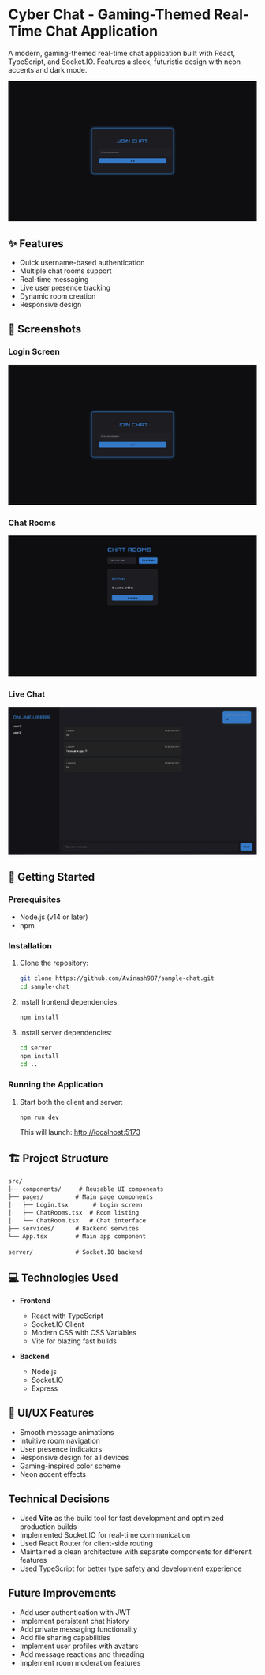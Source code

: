 # Cyber Chat - Gaming-Themed Real-Time Chat Application

A modern, gaming-themed real-time chat application built with React, TypeScript, and Socket.IO. Features a sleek, futuristic design with neon accents and dark mode.

![Login Screen](./src/assets/login-screen.png)

## ✨ Features

- Quick username-based authentication
- Multiple chat rooms support
- Real-time messaging
- Live user presence tracking
- Dynamic room creation
- Responsive design

## 🎯 Screenshots

### Login Screen

![Login Screen](./src/assets/login-screen.png)

### Chat Rooms

![Chat Rooms](./src/assets/rooms.png)

### Live Chat

![Chat Room](./src/assets/chat.png)

## 🚀 Getting Started

### Prerequisites

- Node.js (v14 or later)
- npm

### Installation

1. Clone the repository:

   ```bash
   git clone https://github.com/Avinash987/sample-chat.git
   cd sample-chat
   ```

2. Install frontend dependencies:

   ```bash
   npm install
   ```

3. Install server dependencies:
   ```bash
   cd server
   npm install
   cd ..
   ```

### Running the Application

1. Start both the client and server:
   ```bash
   npm run dev
   ```
   This will launch: [http://localhost:5173](http://localhost:5173)

## 🏗 Project Structure

```
src/
├── components/     # Reusable UI components
├── pages/         # Main page components
│   ├── Login.tsx       # Login screen
│   ├── ChatRooms.tsx  # Room listing
│   └── ChatRoom.tsx   # Chat interface
├── services/      # Backend services
└── App.tsx        # Main app component

server/            # Socket.IO backend
```

## 💻 Technologies Used

- **Frontend**

  - React with TypeScript
  - Socket.IO Client
  - Modern CSS with CSS Variables
  - Vite for blazing fast builds

- **Backend**
  - Node.js
  - Socket.IO
  - Express

## 🎨 UI/UX Features

- Smooth message animations
- Intuitive room navigation
- User presence indicators
- Responsive design for all devices
- Gaming-inspired color scheme
- Neon accent effects

## Technical Decisions

- Used **Vite** as the build tool for fast development and optimized production builds
- Implemented Socket.IO for real-time communication
- Used React Router for client-side routing
- Maintained a clean architecture with separate components for different features
- Used TypeScript for better type safety and development experience

## Future Improvements

- Add user authentication with JWT
- Implement persistent chat history
- Add private messaging functionality
- Add file sharing capabilities
- Implement user profiles with avatars
- Add message reactions and threading
- Implement room moderation features

